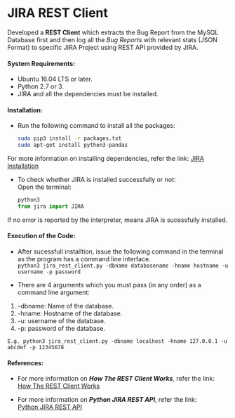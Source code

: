 # JIRA REST Client

Developed a **REST Client** which extracts the Bug Report from the MySQL Database first and then log all the _Bug Reports_ with relevant stats (JSON Format) to specific JIRA Project using REST API provided by JIRA.  

#### System Requirements:
* Ubuntu 16.04 LTS or later.   
* Python 2.7 or 3.   
* JIRA and all the dependencies must be installed.   

#### Installation:

* Run the following command to install all the packages:  
	```bash
	sudo pip3 install -r packages.txt
	sudo apt-get install python3-pandas
	```

For more information on installing dependencies, refer the link: [JIRA Installation](https://jira.readthedocs.io/en/master/installation.html)  

* To check whether JIRA is installed successfully or not:  
Open the terminal:  
	``` python
	python3    
	from jira import JIRA
	```
If no error is reported by the interpreter, means JIRA is sucessfully installed.  

#### Execution of the Code:

* After sucessfull installtion, issue the following command in the terminal as the program has a command line interface.  
	``python3 jira_rest_client.py -dbname databasename -hname hostname -u username -p password``  

* There are 4 arguments which you must pass (in any order) as a command line argument:  
1. -dbname: Name of the database.  
2. -hname: Hostname of the database.  
3. -u: username of the database.  
4. -p: password of the database.  

``E.g. python3 jira_rest_client.py -dbname localhost -hname 127.0.0.1 -u abcdef -p 12345678``  

#### References:
* For more information on **_How The REST Client Works_**, refer the link:  
[How The REST Client Works](https://docs.google.com/document/d/1CHUcDlvIS7zXKYXRY1dFw2VWpx4xE4YB63O0jG0dfM8/edit?usp=sharing)  

* For more information on **_Python JIRA REST API_**, refer the link:  
[Python JIRA REST API](https://jira.readthedocs.io/en/master/api.html)  

